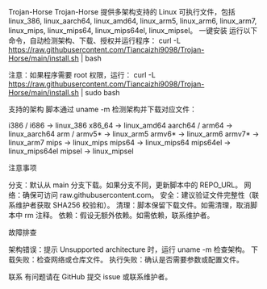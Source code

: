 Trojan-Horse
Trojan-Horse 提供多架构支持的 Linux 可执行文件，包括 linux_386, linux_aarch64, linux_amd64, linux_arm5, linux_arm6, linux_arm7, linux_mips, linux_mips64, linux_mips64el, linux_mipsel。
一键安装
运行以下命令，自动检测架构、下载、授权并运行程序：
curl -L https://raw.githubusercontent.com/Tiancaizhi9098/Trojan-Horse/main/install.sh | bash

注意：如果程序需要 root 权限，运行：
curl -L https://raw.githubusercontent.com/Tiancaizhi9098/Trojan-Horse/main/install.sh | sudo bash

支持的架构
脚本通过 uname -m 检测架构并下载对应文件：

i386 / i686 → linux_386
x86_64 → linux_amd64
aarch64 / arm64 → linux_aarch64
arm / armv5* → linux_arm5
armv6* → linux_arm6
armv7* → linux_arm7
mips → linux_mips
mips64 → linux_mips64
mips64el → linux_mips64el
mipsel → linux_mipsel

注意事项

分支：默认从 main 分支下载。如果分支不同，更新脚本中的 REPO_URL。
网络：确保可访问 raw.githubusercontent.com。
安全：建议验证文件完整性（联系维护者获取 SHA256 校验和）。
清理：脚本保留下载文件。如需清理，取消脚本中 rm 注释。
依赖：假设无额外依赖。如需依赖，联系维护者。

故障排查

架构错误：提示 Unsupported architecture 时，运行 uname -m 检查架构。
下载失败：检查网络或仓库文件。
执行失败：确认是否需要参数或配置文件。

联系
有问题请在 GitHub 提交 issue 或联系维护者。

